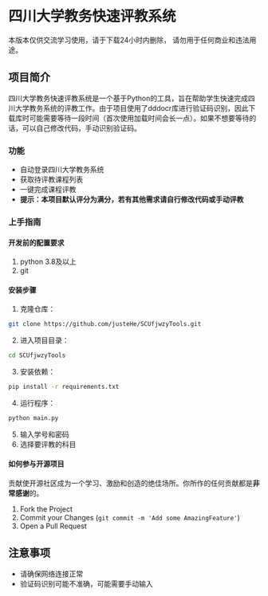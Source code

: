 # 四川大学教务快速评教系统

本版本仅供交流学习使用，请于下载24小时内删除， 请勿用于任何商业和违法用途。 
## 项目简介
四川大学教务快速评教系统是一个基于Python的工具，旨在帮助学生快速完成四川大学教务系统的评教工作。由于项目使用了dddocr库进行验证码识别，因此下载库时可能需要等待一段时间（首次使用加载时间会长一点）。如果不想要等待的话，可以自己修改代码，手动识别验证码。


### 功能 

- 自动登录四川大学教务系统
- 获取待评教课程列表
- 一键完成课程评教
- **提示：本项目默认评分为满分，若有其他需求请自行修改代码或手动评教** 

### 上手指南 

#### **开发前的配置要求** 

1. python 3.8及以上 
1. git 

#### **安装步骤** 

1. 克隆仓库： 

```sh 
git clone https://github.com/justeHe/SCUfjwzyTools.git
``` 

2. 进入项目目录： 

```sh 
cd SCUfjwzyTools 
``` 

3. 安装依赖： 

```sh 
pip install -r requirements.txt 
``` 

4. 运行程序： 

```sh 
python main.py 
``` 

5. 输入学号和密码
6. 选择要评教的科目


#### 如何参与开源项目 

贡献使开源社区成为一个学习、激励和创造的绝佳场所。你所作的任何贡献都是**非常感谢**的。 


1. Fork the Project
2. Commit your Changes (`git commit -m 'Add some AmazingFeature'`)
3. Open a Pull Request

## 注意事项
- 请确保网络连接正常
- 验证码识别可能不准确，可能需要手动输入
